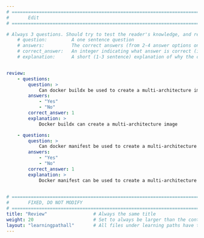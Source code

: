 ```yaml
---
# ================================================================================
#       Edit
# ================================================================================

# Always 3 questions. Should try to test the reader's knowledge, and reinforce the key points you want them to remember.
    # question:         A one sentence question
    # answers:          The correct answers (from 2-4 answer options only). Should be surrounded by quotes.
    # correct_answer:   An integer indicating what answer is correct (index starts from 0)
    # explanation:      A short (1-3 sentence) explanation of why the correct answer is correct. Can add additional context if desired


review:
    - questions:
        question: >
            Can docker buildx be used to create a multi-architecture image?
        answers:
            - "Yes"
            - "No"
        correct_answer: 1                 
        explanation: >
            Docker buildx can create a multi-architecture image

    - questions:
        question: >
            Can docker manifest be used to create a multi-architecture image?
        answers:
            - "Yes"
            - "No"
        correct_answer: 1                  
        explanation: >
            Docker manifest can be used to create a multi-architecture image
               

# ================================================================================
#       FIXED, DO NOT MODIFY
# ================================================================================
title: "Review"                 # Always the same title
weight: 20                      # Set to always be larger than the content in this path
layout: "learningpathall"       # All files under learning paths have this same wrapper
---
```

